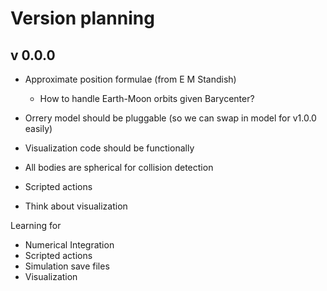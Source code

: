 Version planning
================

v 0.0.0
-------
- Approximate position formulae (from E M Standish)
	- How to handle Earth-Moon orbits given Barycenter?
- Orrery model should be pluggable (so we can swap in model for v1.0.0 easily)
- Visualization code should be functionally 


- All bodies are spherical for collision detection
- Scripted actions
- Think about visualization


Learning for
- Numerical Integration
- Scripted actions
- Simulation save files
- Visualization